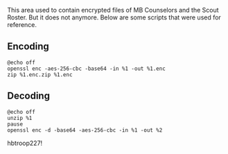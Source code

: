 ---
---
This area used to contain encrypted files of MB Counselors and the Scout Roster.
But it does not anymore. Below are some scripts that were used for reference.

## Encoding

```batchfile
@echo off
openssl enc -aes-256-cbc -base64 -in %1 -out %1.enc
zip %1.enc.zip %1.enc
```

## Decoding

```batchfile
@echo off
unzip %1
pause
openssl enc -d -base64 -aes-256-cbc -in %1 -out %2
```
hbtroop227!

